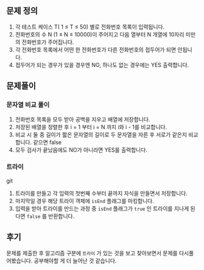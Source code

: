 ## 문제 정의

1. 각 테스트 케이스 T( 1 ≤ T ≤ 50) 별로 전화번호 목록이 입력됩니다.
2. 전화번호의 수 N (1 ≤ N ≤ 10000)이 주어지고 다음 열부터 N 개열에 10자리 미만의 전화번호가 주어집니다.
3. 각 전화번호 목록에서 어떤 한 전화번호가 다른 전화번호의 접두어가 되면 안됩니다.
4. 접두어가 되는 경우가 있을 경우엔 NO, 하나도 없는 경우에는 YES 출력합니다.

## 문제풀이

### 문자열 비교 풀이

1. 전화번호 목록을 모두 받아 공백을 지우고 배열에 저장합니다.
2. 저장된 배열을 정렬한 후 i = 1 부터 i = N 까지 i와 i - 1를 비교합니다. 
3. 비교 시 둘 중 길이가 짧은 문자열의 길이로 두 문자열을 자른 후 서로가 같은지 비교합니다. 같으면 false
4. 모두 검사가 끝났음에도 NO가 아니라면 YES를 출력합니다.

### 트라이
git
1. 트라이를 만들고 각 입력의 첫번째 수부터 끝까지 자식을 만들면서 저장합니다.
2. 마지막일 경우 해당 트라이 객체에 `isEnd` 플래그를 마킹합니다.
3. 입력을 받아 트라이를 만드는 과정 중 `isEnd` 플래그가 `true` 인 트라이를 지나게 된다면 `false` 를 반환합니다.


## 후기

문제를 제출한 후 알고리즘 구분에 `트라이` 가 있는 것을 보고 찾아보면서 문제를 다시풀어봤습니다. 공부해야할 게 더 늘어난 것 같습니다.